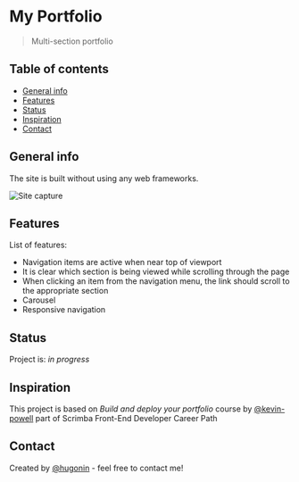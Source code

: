 # My Portfolio
> Multi-section portfolio

## Table of contents
* [General info](#general-info)
* [Features](#features)
* [Status](#status)
* [Inspiration](#inspiration)
* [Contact](#contact)

## General info
The site is built without using any web frameworks. 

![Site capture](/img/screencapture.png)


## Features
List of features:

* Navigation items are active when near top of viewport
* It is clear which section is being viewed while scrolling through the page
* When clicking an item from the navigation menu, the link should scroll to the appropriate section
* Carousel
* Responsive navigation


## Status
Project is: _in progress_  


## Inspiration
This project is based on *Build and deploy your portfolio* course by [@kevin-powell](https://github.com/kevin-powell) part of Scrimba Front-End Developer Career Path

## Contact
Created by [@hugonin](https://github.com/hugonin) - feel free to contact me!
